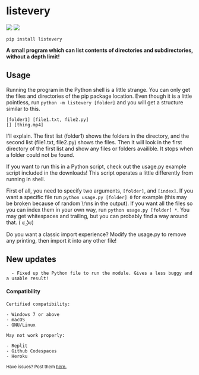 # listevery
![](https://shields.io/badge/pypi-0.1.52-blue) ![](https://shields.io/badge/made%20with-python-lightgray)
```
pip install listevery
```

__A small program which can list contents of directories and subdirectories, without a depth limit!__ 

## Usage
Running the program in the Python shell is a little strange. You can only get the files and directories of the pip package location. Even though it is a little pointless, run `python -m listevery [folder]` and you will get a structure similar to this.
```
[folder1] [file1.txt, file2.py]
[] [thing.mp4]
```
I'll explain. The first list (folder1) shows the folders in the directory, and the second list (file1.txt, file2.py) shows the files. Then it will look in the first directory of the first list and show any files or folders availible.
It stops when a folder could not be found.

If you want to run this in a Python script, check out the usage.py example script included in the downloads!
This script operates a little differently from running in shell. 

First of all, you need to specify two arguments, `[folder]`, and `[index]`. If you want a specific file run `python usage.py [folder] 0` for example (this may be broken because of random \r\ns in the output). If you want all the files so you can index them in your own way, run `python usage.py [folder] *`. You may get whitespaces and trailing, but you can probably find a way around that. ( ಠ ͜ʖಠ)

Do you want a classic import experience? Modify the usage.py to remove any printing, then import it into any other file!

## New updates
```
  - Fixed up the Python file to run the module. Gives a less buggy and a usable result!
```

#### Compatibility
```
Certified compatibility:

- Windows 7 or above
- macOS
- GNU/Linux

May not work properly:

- Replit
- Github Codespaces
- Heroku
```
<sub>Have issues? Post them <a href='https://github.com/themysticsavages/listevery/issues/new/choose'>here.</sub>
